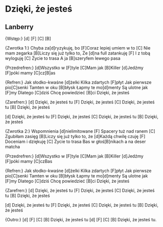 # Dzięki, że jesteś
## Lanberry


{Wstęp:}
[d] [F] [C] [B]

{Zwrotka 1:}
Chyba za[d]ryzykuję, bo
[F]Coraz lepiej umiem w to
[C] Nie mam zegarka
[B]Liczy się już tylko to,
Że [d]na full zatankuję
[F] I z tobą wyloguję
[C] Życie to trasa
A ja [B]szeryfem lewego pasa

{Przedrefren:}
[d]Wszystko w [F]tyle
[C]Mam jak [B]Killer
[d]Jedźmy [F]póki mamy [C]cz[B]as

{Refren:}
Jak słodko-kwaśne [d]żelki
Kilka zdartych [F]płyt
Jak pierwsze pio[C]senki
Tamten w oku [B]błysk
Łapmy te mo[d]menty
Są ulotne jak [F]my
Dlatego [C]dziś
Chcę powiedzieć [B]ci
Dzięki, że jesteś

{Zarefren:}
[d] Dzięki, że jesteś tu
[F] Dzięki, że jesteś
[C] Dzięki, że jesteś tu
[B] Dzięki, że jesteś

[d] Dzięki, że jesteś tu
[F] Dzięki, że jesteś
[C] Dzięki, że jesteś tu
[B] Dzięki, że jesteś

{Zwrotka 2:}
Wspomnienia [d]nielimitowane
[F] Spacery tuż nad ranem
[C] Zgubiłam zasięg
[B]Liczy się już tylko to, że
[d]Każdą chwilę czuję
[F] Doceniam i dziękuję
[C] Życie to trasa
Bas w głoś[B]nikach a na deser matcha

{Przedrefren:}
[d]Wszystko w [F]tyle
[C]Mam jak [B]Killer
[d]Jedźmy [F]póki mamy [C]czBas

{Refren:}
Jak słodko-kwaśne [d]żelki
Kilka zdartych [F]płyt
Jak pierwsze pio[C]senki
Tamten w oku [B]błysk
Łapmy te mo[d]menty
Są ulotne jak [F]my
Dlatego [C]dziś
Chcę powiedzieć [B]ci
Dzięki, że jesteś

{Zarefren:}
[d] Dzięki, że jesteś tu
[F] Dzięki, że jesteś
[C] Dzięki, że jesteś tu
[B] Dzięki, że jesteś

[d] Dzięki, że jesteś tu
[F] Dzięki, że jesteś
[C] Dzięki, że jesteś tu
[B] Dzięki, że jesteś

{Outro:}
[d] [F] [C]
[B] Dzięki, że jesteś tu
[d] [F] [C]
[B] Dzięki, że jesteś tu.


